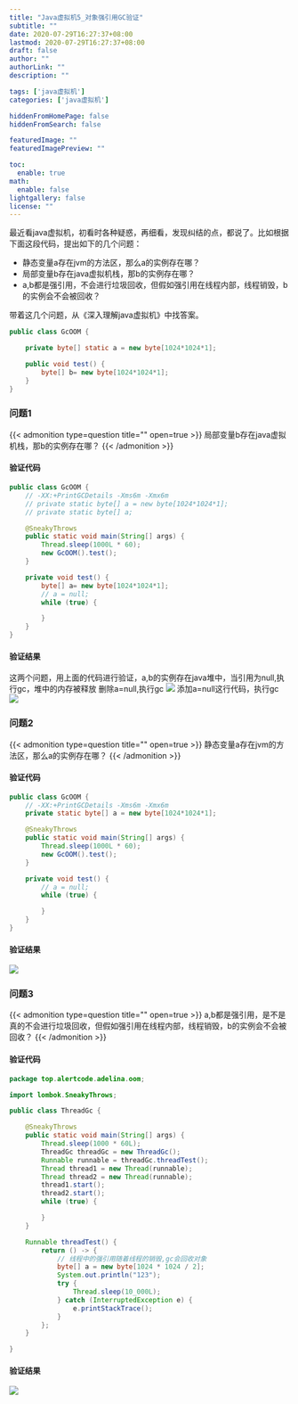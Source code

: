 ```yaml
---
title: "Java虚拟机5_对象强引用GC验证"
subtitle: ""
date: 2020-07-29T16:27:37+08:00
lastmod: 2020-07-29T16:27:37+08:00
draft: false
author: ""
authorLink: ""
description: ""

tags: ['java虚拟机']
categories: ['java虚拟机']

hiddenFromHomePage: false
hiddenFromSearch: false

featuredImage: ""
featuredImagePreview: ""

toc:
  enable: true
math:
  enable: false
lightgallery: false
license: ""
---
```

最近看java虚拟机，初看时各种疑惑，再细看，发现纠结的点，都说了。比如根据下面这段代码，提出如下的几个问题：
* 静态变量a存在jvm的方法区，那么a的实例存在哪？
* 局部变量b存在java虚拟机栈，那b的实例存在哪？
* a,b都是强引用，不会进行垃圾回收，但假如强引用在线程内部，线程销毁，b的实例会不会被回收？

带着这几个问题，从《深入理解java虚拟机》中找答案。


<!--more-->
```java
public class GcOOM {

    private byte[] static a = new byte[1024*1024*1];

    public void test() {
        byte[] b= new byte[1024*1024*1];
    }
}
```
### 问题1
{{< admonition type=question title="" open=true >}}
局部变量b存在java虚拟机栈，那b的实例存在哪？
{{< /admonition >}}

#### 验证代码
```java
public class GcOOM {
    // -XX:+PrintGCDetails -Xms6m -Xmx6m
    // private static byte[] a = new byte[1024*1024*1];
    // private static byte[] a;

    @SneakyThrows
    public static void main(String[] args) {
        Thread.sleep(1000L * 60);
        new GcOOM().test();
    }

    private void test() {
        byte[] a= new byte[1024*1024*1];
        // a = null;
        while (true) {

        }
    }
}

```
#### 验证结果
这两个问题，用上面的代码进行验证，a,b的实例存在java堆中，当引用为null,执行gc，堆中的内存被释放
删除a=null,执行gc
![](https://bj.bcebos.com/v1/alertcode-blog/java虚拟机5_对象强引用GC验证/Snipaste_2020-07-29_12-19-54.png)
添加a=null这行代码，执行gc
![](https://bj.bcebos.com/v1/alertcode-blog/java虚拟机5_对象强引用GC验证/Snipaste_2020-07-29_12-16-01.png)
### 问题2
{{< admonition type=question title="" open=true >}}
静态变量a存在jvm的方法区，那么a的实例存在哪？
{{< /admonition >}}
#### 验证代码
```java
public class GcOOM {
    // -XX:+PrintGCDetails -Xms6m -Xmx6m
    private static byte[] a = new byte[1024*1024*1];

    @SneakyThrows
    public static void main(String[] args) {
        Thread.sleep(1000L * 60);
        new GcOOM().test();
    }

    private void test() {
        // a = null;
        while (true) {

        }
    }
}
```
#### 验证结果
![](https://bj.bcebos.com/v1/alertcode-blog/java虚拟机5_对象强引用GC验证/Snipaste_2020-07-29_12-32-16.png)
### 问题3
{{< admonition type=question title="" open=true >}}
a,b都是强引用，是不是真的不会进行垃圾回收，但假如强引用在线程内部，线程销毁，b的实例会不会被回收？
{{< /admonition >}}
#### 验证代码
```java
package top.alertcode.adelina.oom;

import lombok.SneakyThrows;

public class ThreadGc {

    @SneakyThrows
    public static void main(String[] args) {
        Thread.sleep(1000 * 60L);
        ThreadGc threadGc = new ThreadGc();
        Runnable runnable = threadGc.threadTest();
        Thread thread1 = new Thread(runnable);
        Thread thread2 = new Thread(runnable);
        thread1.start();
        thread2.start();
        while (true) {

        }
    }

    Runnable threadTest() {
        return () -> {
            // 线程中的强引用随着线程的销毁,gc会回收对象
            byte[] a = new byte[1024 * 1024 / 2];
            System.out.println("123");
            try {
                Thread.sleep(10_000L);
            } catch (InterruptedException e) {
                e.printStackTrace();
            }
        };
    }

}
```
#### 验证结果
![](https://bj.bcebos.com/v1/alertcode-blog/java虚拟机5_对象强引用GC验证/Snipaste_2020-07-29_15-16-26.png)
